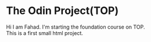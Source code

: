 # The Odin Project(TOP)
Hi I am Fahad. I'm starting the foundation course on TOP.
<br>
This is a first small html project. 
